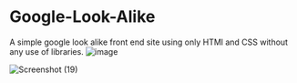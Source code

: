 # Google-Look-Alike
A simple google look alike front end site using only HTMl and CSS without any use of libraries.
![image](https://github.com/Abhishek-Soren/Google-Look-Alike/assets/57648842/6b336cb8-5e40-4326-a371-6f3c19d2ef12)

![Screenshot (19)](https://github.com/Abhishek-Soren/Google-Look-Alike/assets/57648842/1efc7296-af8b-46fb-abbc-507aee07e8cd)
